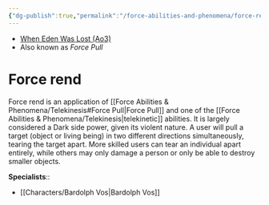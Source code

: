 ```yaml
---
{"dg-publish":true,"permalink":"/force-abilities-and-phenomena/force-rend/","tags":["dark","alter","offense","forcepower"],"noteIcon":"saber1"}
---
```


- [When Eden Was Lost (Ao3)](https://archiveofourown.org/works/19334440/chapters/45992584)
- Also known as *Force Pull*
# Force rend
Force rend is an application of [[Force Abilities & Phenomena/Telekinesis#Force Pull\|Force Pull]] and one of the [[Force Abilities & Phenomena/Telekinesis\|telekinetic]] abilities. It is largely considered a Dark side power, given its violent nature. A user will pull a target (object or living being) in two different directions simultaneously, tearing the target apart. More skilled users can tear an individual apart entirely, while others may only damage a person or only be able to destroy smaller objects.

**Specialists**::
- [[Characters/Bardolph Vos\|Bardolph Vos]]